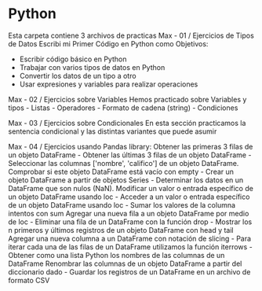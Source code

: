 # Python 
Esta carpeta contiene 3 archivos de practicas
Max - 01 / Ejercicios de Tipos de Datos
Escribi mi Primer Código en Python como Objetivos:
* Escribir código básico en Python
* Trabajar con varios tipos de datos en Python
* Convertir los datos de un tipo a otro
* Usar expresiones y variables para realizar operaciones

Max - 02 / Ejercicios sobre Variables 
Hemos practicado sobre Variables y tipos - Listas - Operadores - Formato de cadena (string) - Condiciones

Max - 03 / Ejercicios sobre Condicionales
En esta sección practicamos la sentencia condicional y las distintas variantes que puede asumir

Max - 04 / Ejercicios usando Pandas library:
Obtener las primeras 3 filas de un objeto DataFrame - Obtener las últimas 3 filas de un objeto DataFrame - Seleccionar las columnas ['nombre', 'califico'] de un objeto DataFrame.
Comprobar si este objeto DataFrame está vacío con empty - Crear un objeto DataFrame a partir de objetos Series - Determinar los datos en un DataFrame que son nulos (NaN).
Modificar un valor o entrada específico de un objeto DataFrame usando loc - Acceder a un valor o entrada específico de un objeto DataFrame usando loc - Sumar los valores de la columna intentos con sum
Agregar una nueva fila a un objeto DataFrame por medio de loc - Eliminar una fila de un DataFrame con la función drop - Mostrar los n primeros y últimos registros de un objeto DataFrame con head y tail
Agregar una nueva columna a un DataFrame con notación de slicing - Para iterar cada una de las filas de un DataFrame utilizamos la función iterrows - Obtener como una lista Python los nombres de las columnas de un DataFrame
Renombrar las columnas de un objeto DataFrame a partir del diccionario dado - Guardar los registros de un DataFrame en un archivo de formato CSV
